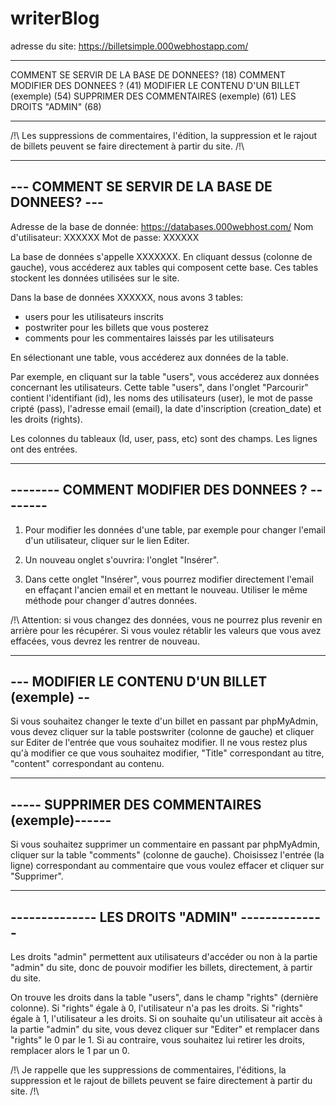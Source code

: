 # writerBlog
adresse du site: https://billetsimple.000webhostapp.com/


***********************************************
COMMENT SE SERVIR DE LA BASE DE DONNEES? (18)
COMMENT MODIFIER DES DONNEES ? (41)
MODIFIER LE CONTENU D'UN BILLET (exemple) (54)
SUPPRIMER DES COMMENTAIRES (exemple) (61)
LES DROITS "ADMIN" (68)
***********************************************


/!\ Les suppressions de commentaires, l'édition, la suppression et le rajout de billets peuvent se faire directement à partir du site. /!\


------------------------------------------------
--- COMMENT SE SERVIR DE LA BASE DE DONNEES? ---
------------------------------------------------

Adresse de la base de donnée: https://databases.000webhost.com/
Nom d'utilisateur: XXXXXX
Mot de passe: XXXXXX

La base de données s'appelle XXXXXXX. En cliquant dessus (colonne de gauche), vous accéderez aux tables qui composent cette base. Ces tables stockent les données utilisées sur le site.

Dans la base de données XXXXXX, nous avons 3 tables:
- users pour les utilisateurs inscrits
- postwriter pour les billets que vous posterez
- comments pour les commentaires laissés par les utilisateurs


En sélectionant une table, vous accéderez aux données de la table.

Par exemple, en cliquant sur la table "users", vous accéderez aux données concernant les utilisateurs. Cette table "users", dans l'onglet "Parcourir" contient l'identifiant (id), les noms des utilisateurs (user), le mot de passe cripté (pass), l'adresse email (email), la date d'inscription (creation_date) et les droits (rights).

Les colonnes du tableaux (Id, user, pass, etc) sont des champs. Les lignes ont des entrées.


------------------------------------------------
-------- COMMENT MODIFIER DES DONNEES ? --------
------------------------------------------------

1) Pour modifier les données d'une table, par exemple pour changer l'email d'un utilisateur, cliquer sur le lien Editer. 

2) Un nouveau onglet s'ouvrira: l'onglet "Insérer".

3) Dans cette onglet "Insérer", vous pourrez modifier directement l'email en effaçant l'ancien email et en mettant le nouveau. Utiliser le même méthode pour changer d'autres données.

/!\ Attention: si vous changez des données, vous ne pourrez plus revenir en arrière pour les récupérer. Si vous voulez rétablir les valeurs que vous avez effacées, vous devrez les rentrer de nouveau.


------------------------------------------------
--- MODIFIER LE CONTENU D'UN BILLET (exemple) --
------------------------------------------------

Si vous souhaitez changer le texte d'un billet en passant par phpMyAdmin, vous devez cliquer sur la table postswriter (colonne de gauche) et cliquer sur Editer de l'entrée que vous souhaitez modifier. Il ne vous restez plus qu'à modifier ce que vous souhaitez modifier, "Title" correspondant au titre, "content" correspondant au contenu.


------------------------------------------------
----- SUPPRIMER DES COMMENTAIRES (exemple)------
------------------------------------------------

Si vous souhaitez supprimer un commentaire en passant par phpMyAdmin, cliquer sur la table "comments" (colonne de gauche). Choisissez l'entrée (la ligne) correspondant au commentaire que vous voulez effacer et cliquer sur "Supprimer".


------------------------------------------------
-------------- LES DROITS "ADMIN" --------------
------------------------------------------------

Les droits "admin" permettent aux utilisateurs d'accéder ou non à la partie "admin" du site, donc de pouvoir modifier les billets, directement, à partir du site.

On trouve les droits dans la table "users", dans le champ "rights" (dernière colonne). Si "rights" égale à 0, l'utilisateur n'a pas les droits. Si "rights" égale à 1, l'utilisateur a les droits. 
Si on souhaite qu'un utilisateur ait accès à la partie "admin" du site, vous devez cliquer sur "Editer" et remplacer dans "rights" le 0 par le 1. Si au contraire, vous souhaitez lui retirer les droits, remplacer alors le 1 par un 0.


/!\ Je rappelle que les suppressions de commentaires, l'éditions, la suppression et le rajout de billets peuvent se faire directement à partir du site. /!\